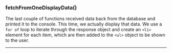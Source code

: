 ### fetchFromOneDisplayData()
The last couple of functions received data back from the database and printed it to the console. This time, we actually display that data. We use a `for of` loop to iterate through the response object and create an `<li>` element for each item, which are then added to the `<ul>` object to be shown to the user.
<hr>